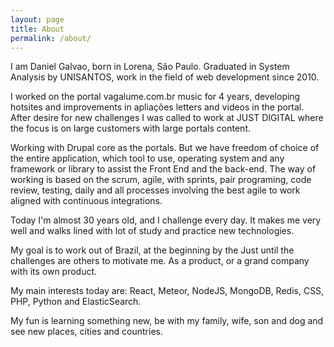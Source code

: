 ```yaml
---
layout: page
title: About
permalink: /about/
---
```


I am Daniel Galvao, born in Lorena, São Paulo. Graduated in System Analysis by UNISANTOS, work in the field of web development since 2010.

I worked on the portal vagalume.com.br music for 4 years, developing hotsites and improvements in apliações letters and videos in the portal. After desire for new challenges I was called to work at JUST DIGITAL where the focus is on large customers with large portals content.

Working with Drupal core as the portals. But we have freedom of choice of the entire application, which tool to use, operating system and any framework or library to assist the Front End and the back-end. The way of working is based on the scrum, agile, with sprints, pair programing, code review, testing, daily and all processes involving the best agile to work aligned with continuous integrations.

Today I'm almost 30 years old, and I challenge every day. It makes me very well and walks lined with lot of study and practice new technologies.

My goal is to work out of Brazil, at the beginning by the Just until the challenges are others to motivate me. As a product, or a grand company with its own product.

My main interests today are: React, Meteor, NodeJS, MongoDB, Redis, CSS, PHP, Python and ElasticSearch.

My fun is learning something new, be with my family, wife, son and dog and see new places, cities and countries.
